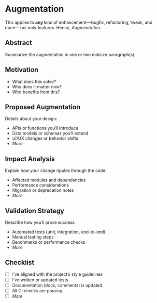 # Augmentation
This applies to **any** kind of enhancement — bugfix, refactoring, tweak, and more — not only features. Hence, _Augmentation_.

## Abstract
Summarize the augmentation in one or two midsize paragraph(s).

## Motivation
- What does this solve?
- Why does it matter now?
- Who benefits from this?

## Proposed Augmentation
Details about your design:
- APIs or functions you’ll introduce
- Data models or schemas you’ll extend
- UI/UX changes or behavior shifts
- _More_

## Impact Analysis
Explain how your change ripples through the code:
- Affected modules and dependencies
- Performance considerations
- Migration or deprecation notes
- _More_

## Validation Strategy
Describe how you’ll prove success:
- Automated tests (unit, integration, end-to-end)
- Manual testing steps
- Benchmarks or performance checks
- _More_

## Checklist
- [ ] I’ve aligned with the project’s style guidelines
- [ ] I’ve written or updated tests
- [ ] Documentation (docs, comments) is updated
- [ ] All CI checks are passing
- [ ] _More_